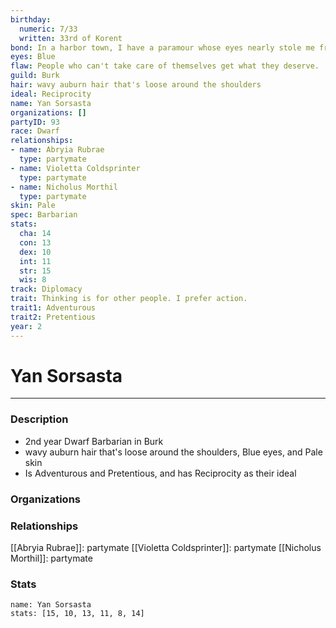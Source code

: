 ```yaml
---
birthday:
  numeric: 7/33
  written: 33rd of Korent
bond: In a harbor town, I have a paramour whose eyes nearly stole me from the sea.
eyes: Blue
flaw: People who can't take care of themselves get what they deserve.
guild: Burk
hair: wavy auburn hair that's loose around the shoulders
ideal: Reciprocity
name: Yan Sorsasta
organizations: []
partyID: 93
race: Dwarf
relationships:
- name: Abryia Rubrae
  type: partymate
- name: Violetta Coldsprinter
  type: partymate
- name: Nicholus Morthil
  type: partymate
skin: Pale
spec: Barbarian
stats:
  cha: 14
  con: 13
  dex: 10
  int: 11
  str: 15
  wis: 8
track: Diplomacy
trait: Thinking is for other people. I prefer action.
trait1: Adventurous
trait2: Pretentious
year: 2
---
```

# Yan Sorsasta
---
### Description
- 2nd year Dwarf Barbarian in Burk
- wavy auburn hair that's loose around the shoulders, Blue eyes, and Pale skin
- Is Adventurous and Pretentious, and has Reciprocity as their ideal

### Organizations
### Relationships
[[Abryia Rubrae]]: partymate
[[Violetta Coldsprinter]]: partymate
[[Nicholus Morthil]]: partymate
### Stats
```statblock
name: Yan Sorsasta
stats: [15, 10, 13, 11, 8, 14]
```